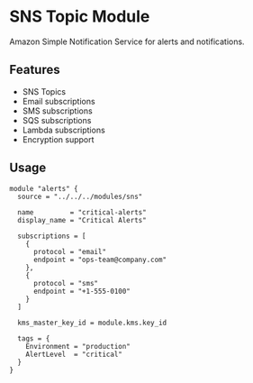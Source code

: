 # SNS Topic Module

Amazon Simple Notification Service for alerts and notifications.

## Features
- SNS Topics
- Email subscriptions
- SMS subscriptions
- SQS subscriptions
- Lambda subscriptions
- Encryption support

## Usage

```hcl
module "alerts" {
  source = "../../../modules/sns"

  name         = "critical-alerts"
  display_name = "Critical Alerts"
  
  subscriptions = [
    {
      protocol = "email"
      endpoint = "ops-team@company.com"
    },
    {
      protocol = "sms"
      endpoint = "+1-555-0100"
    }
  ]
  
  kms_master_key_id = module.kms.key_id
  
  tags = {
    Environment = "production"
    AlertLevel  = "critical"
  }
}
```
